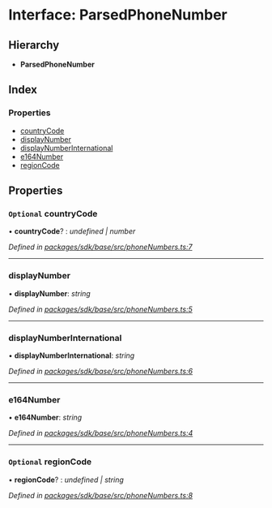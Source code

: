 # Interface: ParsedPhoneNumber

## Hierarchy

* **ParsedPhoneNumber**

## Index

### Properties

* [countryCode](_phonenumbers_.parsedphonenumber.md#optional-countrycode)
* [displayNumber](_phonenumbers_.parsedphonenumber.md#displaynumber)
* [displayNumberInternational](_phonenumbers_.parsedphonenumber.md#displaynumberinternational)
* [e164Number](_phonenumbers_.parsedphonenumber.md#e164number)
* [regionCode](_phonenumbers_.parsedphonenumber.md#optional-regioncode)

## Properties

### `Optional` countryCode

• **countryCode**? : *undefined | number*

*Defined in [packages/sdk/base/src/phoneNumbers.ts:7](https://github.com/medhak1/celo-monorepo/blob/master/packages/sdk/base/src/phoneNumbers.ts#L7)*

___

###  displayNumber

• **displayNumber**: *string*

*Defined in [packages/sdk/base/src/phoneNumbers.ts:5](https://github.com/medhak1/celo-monorepo/blob/master/packages/sdk/base/src/phoneNumbers.ts#L5)*

___

###  displayNumberInternational

• **displayNumberInternational**: *string*

*Defined in [packages/sdk/base/src/phoneNumbers.ts:6](https://github.com/medhak1/celo-monorepo/blob/master/packages/sdk/base/src/phoneNumbers.ts#L6)*

___

###  e164Number

• **e164Number**: *string*

*Defined in [packages/sdk/base/src/phoneNumbers.ts:4](https://github.com/medhak1/celo-monorepo/blob/master/packages/sdk/base/src/phoneNumbers.ts#L4)*

___

### `Optional` regionCode

• **regionCode**? : *undefined | string*

*Defined in [packages/sdk/base/src/phoneNumbers.ts:8](https://github.com/medhak1/celo-monorepo/blob/master/packages/sdk/base/src/phoneNumbers.ts#L8)*
